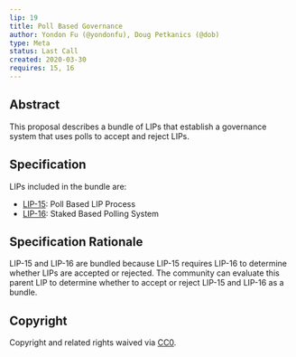 ```yaml
---
lip: 19
title: Poll Based Governance
author: Yondon Fu (@yondonfu), Doug Petkanics (@dob)
type: Meta
status: Last Call
created: 2020-03-30
requires: 15, 16
---
```


## Abstract

This proposal describes a bundle of LIPs that establish a governance system that uses polls to accept and reject LIPs.

## Specification

LIPs included in the bundle are:

- [LIP-15](https://github.com/livepeer/LIPs/blob/master/LIPs/LIP-15.md): Poll Based LIP Process
- [LIP-16](https://github.com/livepeer/LIPs/blob/master/LIPs/LIP-16.md): Staked Based Polling System

## Specification Rationale

LIP-15 and LIP-16 are bundled because LIP-15 requires LIP-16 to determine whether LIPs are accepted or rejected. The community can evaluate this parent LIP to determine whether to accept or reject LIP-15 and LIP-16 as a bundle.

## Copyright

Copyright and related rights waived via [CC0](https://creativecommons.org/publicdomain/zero/1.0/).

